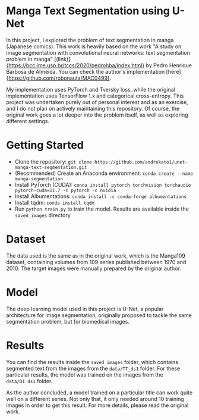 # Manga Text Segmentation using U-Net

In this project, I explored the problem of text segmentation in manga (Japanese comics). This work is heavily based on the work "A study on image segmentation with convolutional neural networks: text segmentation problem in manga" [(link)]{https://bcc.ime.usp.br/tccs/2020/pedrohba/index.html} by Pedro Henrique Barbosa de Almeida. You can check the author's implementation [here]{https://github.com/robonauta/MAC0499}.

My implementation uses PyTorch and Tversky loss, while the original implementation uses TensorFlow 1.x and categorical cross-entropy. This project was undertaken purely out of personal interest and as an exercise, and I do not plan on actively maintaining this repository. Of course, the original work goes a lot deeper into the problem itself, as well as exploring different settings.

# Getting Started

* Clone the repository: `git clone https://github.com/andrekato1/unet-manga-text-segmentation.git`
* (Recommended) Create an Anaconda environment: `conda create --name manga-segmentation`
* Install PyTorch (CUDA): `conda install pytorch torchvision torchaudio pytorch-cuda=11.7 -c pytorch -c nvidia`
* Install Albumentations: `conda install -c conda-forge albumentations`
* Install tqdm: `conda install tqdm`
* Run `python train.py` to train the model. Results are available inside the `saved_images` directory

# Dataset

The data used is the same as in the original work, which is the Manga109 dataset, containing volumes from 109 series published between 1970 and 2010. The target images were manually prepared by the original author.

# Model
The deep learning model used in this project is U-Net, a popular architecture for image segmentation, originally proposed to tackle the same segmentation problem, but for biomedical images.

# Results
You can find the results inside the `saved_images` folder, which contains segmented text from the images from the `data/TT_ds1` folder. For these particular results, the model was trained on the images from the `data/D1_ds1` folder.

As the author concluded, a model trained on a particular title can work quite well on a different series. Not only that, it only needed around 10 training images in order to get this result. For more details, please read the original work. 